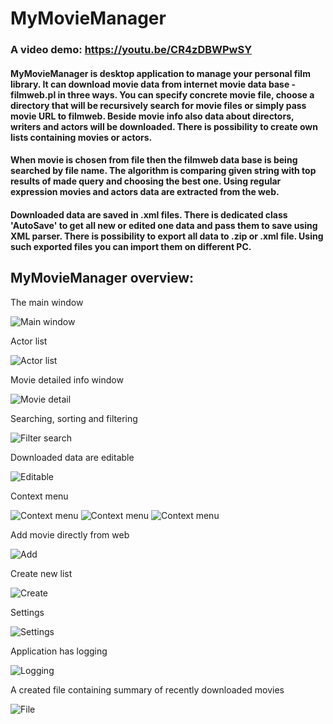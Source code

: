 # MyMovieManager
### A video demo: https://youtu.be/CR4zDBWPwSY
#### MyMovieManager is desktop application to manage your personal film library. It can download movie data from internet movie data base - filmweb.pl in three ways. You can specify concrete movie file, choose a directory that will be recursively search for movie files or simply pass movie URL to filmweb. Beside movie info also data about directors, writers and actors will be downloaded. There is possibility to create own lists containing movies or actors.

#### When movie is chosen from file then the filmweb data base is being searched by file name. The algorithm is comparing given string with top results of made query and choosing the best one. Using regular expression movies and actors data are extracted from the web.   

#### Downloaded data are saved in .xml files. There is dedicated class 'AutoSave' to get all new or edited one data and pass them to save using XML parser. There is possibility to export all data to .zip or .xml file. Using such exported files you can import them on different PC.

## MyMovieManager overview:

The main window

![Main window](overviewImages/main.PNG)

Actor list

![Actor list](overviewImages/actorList.PNG)

Movie detailed info window

![Movie detail](overviewImages/movieDetail.PNG)

Searching, sorting and filtering

![Filter search](overviewImages/searchFilter.PNG)

Downloaded data are editable

![Editable](overviewImages/edit.PNG)

Context menu

![Context menu](overviewImages/contextMenu1.PNG)
![Context menu](overviewImages/contextMenu2.PNG)
![Context menu](overviewImages/contextMenu3.PNG)

Add movie directly from web

![Add](overviewImages/addWeb.PNG)

Create new list 

![Create](overviewImages/newList.PNG)

Settings

![Settings](overviewImages/settings.PNG)

Application has logging

![Logging](overviewImages/logs.png)

A created file containing summary of recently downloaded movies

![File](overviewImages/downloadSummary.PNG)